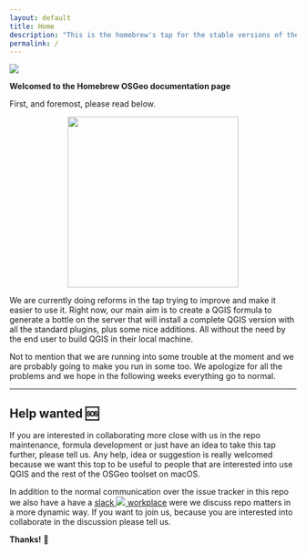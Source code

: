 ```yaml
---
layout: default
title: Home
description: "This is the homebrew's tap for the stable versions of the OSGeo geospatial toolset."
permalink: /
---
```


![](/assets/images/osgeo-logo-brew-rgb.png)

<p class="fs-7 text-center"><b>Welcomed to the Homebrew OSGeo documentation page</b></p>

First, and foremost, please read below. 

<p align="center"><img align="center" width="300" src="/assets/images/important-notice.png"></p>

We are currently doing reforms in the tap trying to improve and make it easier to use it. Right now, our main aim is to create a QGIS formula to generate a bottle on the server that will install a complete QGIS version with all the standard plugins, plus some nice additions. All without the need by the end user to build QGIS  in their local machine. 

Not to mention that we are running into some trouble at the moment and we are probably going to make you run in some too. We apologize for all the problems and we hope in the following weeks everything go to normal. 

------

## Help wanted :sos:

If you are interested in collaborating more close with us in the repo maintenance, formula development or just have an idea to take this tap further, please tell us. Any help, idea or suggestion is really welcomed because we want this top to be useful to people that are interested into use QGIS and the rest of the OSGeo toolset on macOS. 

In addition to the normal communication over the issue tracker in this repo we also have a have a [slack ![](/assets/images/slack-icon-24px.png) workplace](https://homebrew-osgeo4mac.slack.com/) were we discuss repo matters in a more dynamic way. If you want to join us, because you are interested into collaborate in the discussion please tell us. 

**Thanks!** 🙏